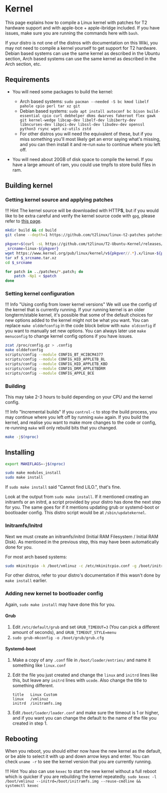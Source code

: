 # Kernel

This page explains how to compile a Linux kernel with patches for T2 hardware support and with apple-bce + apple-ibridge included. If you have issues, make sure you are running the commands here with `bash`.

If your distro is not one of the distros with documentation on this Wiki, you may not need to compile a kernel yourself to get support for T2 hardware. Debian based systems can use the same kernel as described in the Ubuntu section, Arch based systems can use the same kernel as described in the Arch section, etc.

## Requirements

- You will need some packages to build the kernel:

    - Arch based systems: `sudo pacman --needed -S bc kmod libelf pahole cpio perl tar xz git`
    - Debian based systems: `sudo apt install autoconf bc bison build-essential cpio curl debhelper dkms dwarves fakeroot flex gawk git kernel-wedge libcap-dev libelf-dev libiberty-dev libncurses-dev libpci-dev libssl-dev libudev-dev openssl python3 rsync wget xz-utils zstd`
    - For other distros you will need the equivalent of these, but if you miss something you'll most likely get an error saying what's missing, and you can then install it and re-run `make` to continue where you left off.

- You will need about 20GB of disk space to compile the kernel. If you have a large amount of ram, you could use tmpfs to store build files in ram.

## Building kernel

### Getting kernel source and applying patches

!!! Hint
    The kernel source will be downloaded with HTTP**S**, but if you would like to be extra careful and verify the kernel source code with `gpg`, please refer to [this page](https://kernel.org/signature.html#using-gnupg-to-verify-kernel-signature).

```bash
mkdir build && cd build
git clone --depth=1 https://github.com/t2linux/linux-t2-patches patches

pkgver=$(curl -sL https://github.com/t2linux/T2-Ubuntu-Kernel/releases/latest/ | grep "<title>Release" | awk -F " " '{print $2}' | cut -d "v" -f 2 | cut -d "-" -f 1)
_srcname=linux-${pkgver}
wget https://www.kernel.org/pub/linux/kernel/v${pkgver//.*}.x/linux-${pkgver}.tar.xz
tar xf $_srcname.tar.xz
cd $_srcname

for patch in ../patches/*.patch; do
    patch -Np1 < $patch
done
```

### Setting kernel configuration

!!! Info "Using config from lower kernel versions"
    We will use the config of the kernel that is currently running. If your running kernel is an older longterm/stable kernel, it's possible that some of the default choices for new options added to the kernel might not be what you want. You can replace `make olddefconfig` in the code block below with `make oldconfig` if you want to manually set new options. You can always later use `make menuconfig` to change kernel config options if you have issues.

```bash
zcat /proc/config.gz > .config
make olddefconfig
scripts/config --module CONFIG_BT_HCIBCM4377
scripts/config --module CONFIG_HID_APPLETB_BL
scripts/config --module CONFIG_HID_APPLETB_KBD
scripts/config --module CONFIG_DRM_APPLETBDRM
scripts/config --module CONFIG_APPLE_BCE
```

### Building

This may take 2-3 hours to build depending on your CPU and the kernel config.

!!! Info "Incremental builds"
    If you `control-c` to stop the build process, you may continue where you left off by running `make` again. If you build the kernel, and realise you want to make more changes to the code or config, re-running `make` will only rebuild bits that you changed.

```bash
make -j$(nproc)
```

## Installing

```bash
export MAKEFLAGS=-j$(nproc)

sudo make modules_install
sudo make install
```

If `sudo make install` said "Cannot find LILO.", that's fine.

Look at the output from `sudo make install`. If it mentioned creating an initramfs or an initrd, a script provided by your distro has done the next step for you. The same goes for if it mentions updating grub or systemd-boot or bootloader config. This distro script would be at `/sbin/updatekernel`.

### Initramfs/Initrd

Next we must create an initramfs/initrd (Initial RAM Filesystem / Initial RAM Disk). As mentioned in the previous step, this may have been automatically done for you.

For most arch based systems:

```bash
sudo mkinitcpio -k /boot/vmlinuz -c /etc/mkinitcpio.conf -g /boot/initramfs.img
```

For other distros, refer to your distro's documentation if this wasn't done by `make install` earlier.

### Adding new kernel to bootloader config

Again, `sudo make install` may have done this for you.

#### Grub

1. Edit `/etc/default/grub` and set `GRUB_TIMEOUT=3` (You can pick a different amount of seconds), and `GRUB_TIMEOUT_STYLE=menu`
2. `sudo grub-mkconfig -o /boot/grub/grub.cfg`

#### Systemd-boot

1. Make a copy of any `.conf` file in `/boot/loader/entries/` and name it something like `linux.conf`
2. Edit the file you just created and change the `linux` and `initrd` lines like this, but leave any `initrd` lines with `ucode`. Also change the title to something different.

    ```plain
    title   Linux Custom
    linux   /vmlinuz
    initrd  /initramfs.img
    ```

3. Edit `/boot/loader/loader.conf` and make sure the timeout is 1 or higher, and if you want you can change the default to the name of the file you created in step 1.

## Rebooting

When you reboot, you should either now have the new kernel as the default, or be able to select it with up and down arrow keys and enter. You can check `uname -r` to see the kernel version that you are currently running.

!!! Hint
    You also can use `kexec` to start the new kernel without a full reboot which is quicker if you are rebuilding the kernel repeatedly. `sudo kexec -l /boot/vmlinuz --initrd=/boot/initramfs.img --reuse-cmdline && systemctl kexec`
